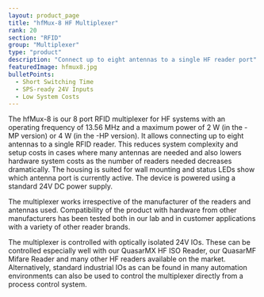 ```yaml
---
layout: product_page
title: "hfMux-8 HF Multiplexer"
rank: 20
section: "RFID"
group: "Multiplexer"
type: "product"
description: "Connect up to eight antennas to a single HF reader port"
featuredImage: hfmux8.jpg
bulletPoints:
  - Short Switching Time
  - SPS-ready 24V Inputs
  - Low System Costs
---
```

The hfMux-8 is our 8 port RFID multiplexer for HF systems with an operating frequency of 13.56 MHz and a maximum power of 2 W (in the -MP version) or 4 W (in the -HP version). It allows connecting up to eight antennas to a single RFID reader. This reduces system complexity and setup costs in cases where many antennas are needed and also lowers hardware system costs as the number of readers needed decreases dramatically. The housing is suited for wall mounting and status LEDs show which antenna port is currently active. The device is powered using a standard 24V DC power supply.

The multiplexer works irrespective of the manufacturer of the readers and antennas used. Compatibility of the product with hardware from other manufacturers has been tested both in our lab and in customer applications with a variety of other reader brands.

The multiplexer is controlled with optically isolated 24V IOs. These can be controlled especially well with our QuasarMX HF ISO Reader, our QuasarMF Mifare Reader and many other HF readers available on the market. Alternatively, standard industrial IOs as can be found in many automation environments can also be used to control the multiplexer directly from a process control system.
